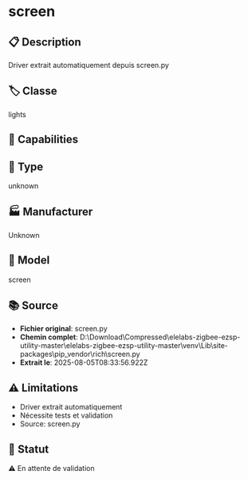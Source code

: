 # screen

## 📋 Description
Driver extrait automatiquement depuis screen.py

## 🏷️ Classe
lights

## 🔧 Capabilities


## 📡 Type
unknown

## 🏭 Manufacturer
Unknown

## 📱 Model
screen

## 📚 Source
- **Fichier original**: screen.py
- **Chemin complet**: D:\Download\Compressed\elelabs-zigbee-ezsp-utility-master\elelabs-zigbee-ezsp-utility-master\venv\Lib\site-packages\pip\_vendor\rich\screen.py
- **Extrait le**: 2025-08-05T08:33:56.922Z

## ⚠️ Limitations
- Driver extrait automatiquement
- Nécessite tests et validation
- Source: screen.py

## 🚀 Statut
⚠️ En attente de validation
